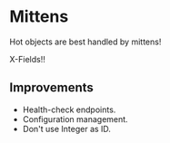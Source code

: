 # Mittens

Hot objects are best handled by mittens!


X-Fields!!

## Improvements

* Health-check endpoints.
* Configuration management.
* Don't use Integer as ID.
